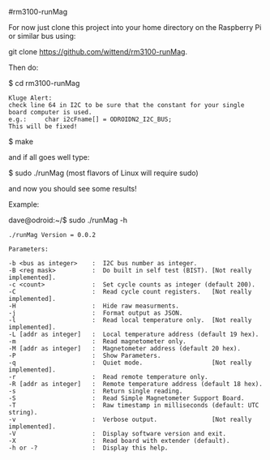 #rm3100-runMag

For now just clone this project into your home directory on the Raspberry Pi or similar bus using:

git clone https://github.com/wittend/rm3100-runMag.

Then do:

$ cd rm3100-runMag

    Kluge Alert:
    check line 64 in I2C to be sure that the constant for your single board computer is used.
    e.g.:     char i2cFname[] = ODROIDN2_I2C_BUS;
    This will be fixed!

$ make

and if all goes well type:

$ sudo ./runMag
(most flavors of Linux will require sudo)

and now you should see some results!

Example:

dave@odroid:~/$ sudo ./runMag -h

    ./runMag Version = 0.0.2

    Parameters:

    -b <bus as integer>    :  I2C bus number as integer.
    -B <reg mask>          :  Do built in self test (BIST). [Not really implemented].
    -c <count>             :  Set cycle counts as integer (default 200).
    -C                     :  Read cycle count registers.   [Not really implemented].   
    -H                     :  Hide raw measurments.
    -j                     :  Format output as JSON.
    -l                     :  Read local temperature only.  [Not really implemented].
    -L [addr as integer]   :  Local temperature address (default 19 hex).
    -m                     :  Read magnetometer only.
    -M [addr as integer]   :  Magnetometer address (default 20 hex).
    -P                     :  Show Parameters.
    -q                     :  Quiet mode.                   [Not really implemented].
    -r                     :  Read remote temperature only.
    -R [addr as integer]   :  Remote temperature address (default 18 hex).
    -s                     :  Return single reading.
    -S                     :  Read Simple Magnetometer Support Board.
    -T                     :  Raw timestamp in milliseconds (default: UTC string).
    -v                     :  Verbose output.               [Not really implemented].
    -V                     :  Display software version and exit.
    -X                     :  Read board with extender (default).
    -h or -?               :  Display this help.
   
   
   
